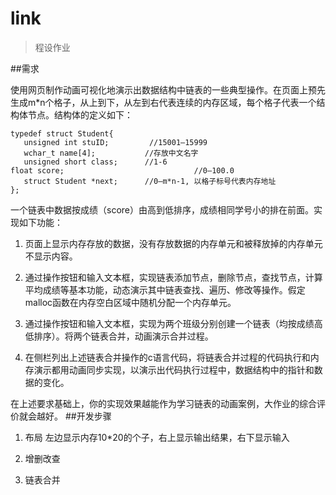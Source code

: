 # link
>程设作业

##需求

使用网页制作动画可视化地演示出数据结构中链表的一些典型操作。在页面上预先生成m*n个格子，从上到下，从左到右代表连续的内存区域，每个格子代表一个结构体节点。结构体的定义如下：
 
	typedef struct Student{
       unsigned int stuID;         //15001—15999
       wchar_t name[4];           //存放中文名字
       unsigned short class;      //1-6
	float score;                             //0—100.0
       struct Student *next;      //0—m*n-1, 以格子标号代表内存地址
	};
 
一个链表中数据按成绩（score）由高到低排序，成绩相同学号小的排在前面。实现如下功能：

1. 页面上显示内存存放的数据，没有存放数据的内存单元和被释放掉的内存单元不显示内容。

2. 通过操作按钮和输入文本框，实现链表添加节点，删除节点，查找节点，计算平均成绩等基本功能，动态演示其中链表查找、遍历、修改等操作。假定malloc函数在内存空白区域中随机分配一个内存单元。

3. 通过操作按钮和输入文本框，实现为两个班级分别创建一个链表（均按成绩高低排序）。将两个链表合并，动画演示合并过程。

4. 在侧栏列出上述链表合并操作的c语言代码，将链表合并过程的代码执行和内存演示都用动画同步实现，以演示出代码执行过程中，数据结构中的指针和数据的变化。
 
在上述要求基础上，你的实现效果越能作为学习链表的动画案例，大作业的综合评价就会越好。
##开发步骤

1. 布局
左边显示内存10*20的个子，右上显示输出结果，右下显示输入

2. 增删改查

3. 链表合并